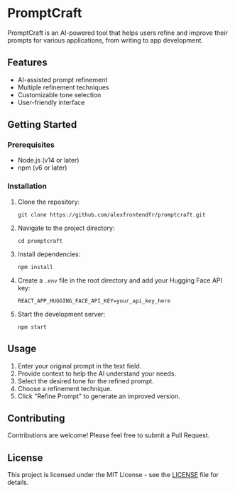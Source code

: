 # PromptCraft

PromptCraft is an AI-powered tool that helps users refine and improve their prompts for various applications, from writing to app development.

## Features

- AI-assisted prompt refinement
- Multiple refinement techniques
- Customizable tone selection
- User-friendly interface

## Getting Started

### Prerequisites

- Node.js (v14 or later)
- npm (v6 or later)

### Installation

1. Clone the repository:

   ```
   git clone https://github.com/alexfrontendfr/promptcraft.git
   ```

2. Navigate to the project directory:

   ```
   cd promptcraft
   ```

3. Install dependencies:

   ```
   npm install
   ```

4. Create a `.env` file in the root directory and add your Hugging Face API key:

   ```
   REACT_APP_HUGGING_FACE_API_KEY=your_api_key_here
   ```

5. Start the development server:
   ```
   npm start
   ```

## Usage

1. Enter your original prompt in the text field.
2. Provide context to help the AI understand your needs.
3. Select the desired tone for the refined prompt.
4. Choose a refinement technique.
5. Click "Refine Prompt" to generate an improved version.

## Contributing

Contributions are welcome! Please feel free to submit a Pull Request.

## License

This project is licensed under the MIT License - see the [LICENSE](LICENSE) file for details.
